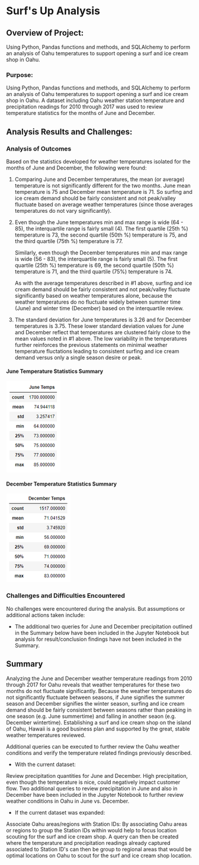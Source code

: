# Surf's Up Analysis

## Overview of Project:

Using Python, Pandas functions and methods, and SQLAlchemy to perform an analysis of Oahu temperatures to support opening a surf and ice cream shop in Oahu.  

### Purpose:

Using Python, Pandas functions and methods, and SQLAlchemy to perform an analysis of Oahu temperatures to support opening a surf and ice cream shop in Oahu.  A dataset including Oahu weather station temperature and precipitation readings for 2010 through 2017 was used to review temperature statistics for the months of June and December.

## Analysis Results and Challenges:

### Analysis of Outcomes 
Based on the statistics developed for weather temperatures isolated for the months of June and December, the following were found:

1. Comparing June and December temperatures, the mean (or average) temperature is not significantly different for the two months.  June mean temperature is 75 and December mean temperature is 71.  So surfing and ice cream demand should be fairly consistent and not peak/valley fluctuate based on average weather temperatures (since those averages temperatures do not vary significantly).

2. Even though the June temperatures min and max range is wide (64 - 85), the interquartile range is fairly small (4).  The first quartile (25th %) temperature is 73, the second quartile (50th %) temperature is 75, and the third quartile (75th %) temperature is 77.  

   Similarly, even though the December temperatures min and max range is wide (56 - 83), the interquartile range is fairly small (5).  The first quartile (25th %) temperature is 69, the second quartile (50th %) temperature is 71, and the third quartile (75%) temperature is 74.  

   As with the average temperatures described in #1 above, surfing and ice cream demand should be fairly consistent and not peak/valley fluctuate significantly based on weather temperatures alone, because the weather temperatures do no fluctuate widely between summer time (June) and winter time (December) based on the interquartile review.

3. The standard deviation for June temperatures is 3.26 and for December temperatures is 3.75.  These lower standard deviation values for June and December reflect that temperatures are clustered fairly close to the mean values noted in #1 above.  The low variability in the temperatures further reinforces the previous statements on minimal weather temperature fluctations leading to consistent surfing and ice cream demand versus only a single season desire or peak.

#### June Temperature Statistics Summary
![](images/June_Temps.png)
    

#### December Temperature Statistics Summary
![](images/Dec_Temps.png)


### Challenges and Difficulties Encountered

No challenges were encountered during the analysis. But assumptions or additional actions taken include:

* The additional two queries for June and December precipitation outlined in the Summary below have been included in the Jupyter Notebook but analysis for result/conclusion findings have not been included in the Summary.

## Summary

Analyzing the June and December weather temperature readings from 2010 through 2017 for Oahu reveals that weather temperatures for these two months do not fluctuate significantly.  Because the weather temperatures do not significantly fluctuate between seasons, if June signifies the summer season and December signifies the winter season, surfing and ice cream demand should be fairly consistent between seasons rather than peaking in one season (e.g. June summertime) and falling in another seaon (e.g. December wintertime).  Establishing a surf and ice cream shop on the island of Oahu, Hawaii is a good business plan and supported by the great, stable weather temperatures reviewed.

Additional queries can be executed to further review the Oahu weather conditions and verify the temperature related findings previously described.

* With the current dataset:
 
Review precipitation quantities for June and December.  High precipitation, even though the temperature is nice, could negatively impact customer flow.  Two additional queries to review precipitation in June and also in December have been included in the Jupyter Notebook to further review weather conditions in Oahu in June vs. December.

* If the current dataset was expanded:

Associate Oahu areas/regions with Station IDs:  By associating Oahu areas or regions to group the Station IDs within would help to focus location scouting for the surf and ice cream shop.  A query can then be created where the temperature and precipitation readings already captured associated to Station ID's can then be group to regional areas that would be optimal locations on Oahu to scout for the surf and ice cream shop location.
